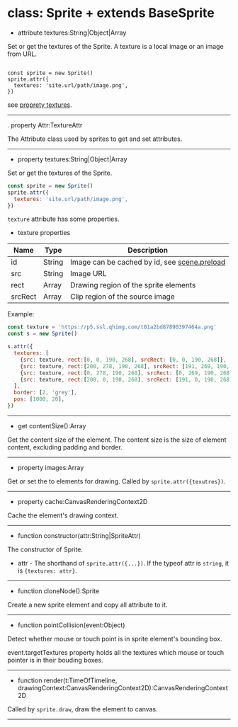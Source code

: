 # class: Sprite + extends BaseSprite

<!--attributes-->

+ attribute textures:String|Object|Array

Set or get the textures of the Sprite. A texture is a local image or an image from URL.

<code>
const sprite = new Sprite()
sprite.attr({
  textures: 'site.url/path/image.png',
})
</code>

see [proprety textures](#public-textures-stringorobjectorarray-).

---
<!--properties-->

. property Attr:TextureAttr

The Attribute class used by sprites to get and set attributes.

---

+ property textures:String|Object|Array

Set or get the textures of the Sprite.

```js
const sprite = new Sprite()
sprite.attr({
  textures: 'site.url/path/image.png',
})
```

`texture` attribute has some properties.

* texture properties

| Name | Type | Description |
| --- | --- | --- |
| id | String | Image can be cached by id, see [scene.preload](/api/scene) |
| src | String | Image URL |
| rect | Array | Drawing region of the sprite elements |
| srcRect | Array | Clip region of the source image |

Example:

```js
const texture = 'https://p5.ssl.qhimg.com/t01a2bd87890397464a.png'
const s = new Sprite()

s.attr({
  textures: [
    {src: texture, rect:[0, 0, 190, 268], srcRect: [0, 0, 190, 268]}, 
    {src: texture, rect:[200, 278, 190, 268], srcRect: [191, 269, 190, 268]},
    {src: texture, rect:[0, 278, 190, 268], srcRect: [0, 269, 190, 268]},
    {src: texture, rect:[200, 0, 190, 268], srcRect: [191, 0, 190, 268]},
  ],
  border: [2, 'grey'],
  pos: [1000, 20],    
})
```

---

+ get contentSize():Array

Get the content size of the element. The content size is the size of element content, excluding padding and border.

---

- property images:Array

Get or set the to elements for drawing. Called by `sprite.attr({texutres})`.

---

+ property cache:CanvasRenderingContext2D

Cache the element's drawing context.

---

<!--methods-->

+ function constructor(attr:String|SpriteAttr)

The constructor of Sprite.

* attr - The shorthand of `sprite.attr({...})`. If the typeof attr is `string`, it is `{textures: attr}`.

---

+ function cloneNode():Sprite

Create a new sprite element and copy all attribute to it.

---

+ function pointCollision(event:Object)

Detect whether mouse or touch point is in sprite element's bounding box.

event.targetTextures property holds all the textures which mouse or touch pointer is in their bouding boxes.

---

- function render(t:TimeOfTimeline, drawingContext:CanvasRenderingContext2D):CanvasRenderingContext2D

Called by `sprite.draw`, draw the element to canvas.

---

<!--eof-->
